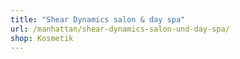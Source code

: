 ```yaml
---
title: "Shear Dynamics salon & day spa"
url: /manhattan/shear-dynamics-salon-und-day-spa/
shop: Kosmetik
---
```

